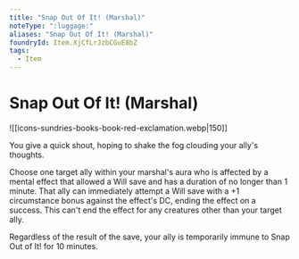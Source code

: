 ```yaml
---
title: "Snap Out Of It! (Marshal)"
noteType: ":luggage:"
aliases: "Snap Out Of It! (Marshal)"
foundryId: Item.XjCfLrJzbCGuE8bZ
tags:
  - Item
---
```


# Snap Out Of It! (Marshal)
![[icons-sundries-books-book-red-exclamation.webp|150]]

You give a quick shout, hoping to shake the fog clouding your ally's thoughts.

Choose one target ally within your marshal's aura who is affected by a mental effect that allowed a Will save and has a duration of no longer than 1 minute. That ally can immediately attempt a Will save with a +1 circumstance bonus against the effect's DC, ending the effect on a success. This can't end the effect for any creatures other than your target ally.

Regardless of the result of the save, your ally is temporarily immune to Snap Out of It! for 10 minutes.
